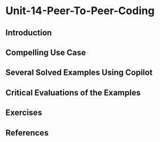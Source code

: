 #  Unit-14-Peer-To-Peer-Coding
## Introduction
## Compelling Use Case
## Several Solved Examples Using Copilot
## Critical Evaluations of the Examples
## Exercises
## References
